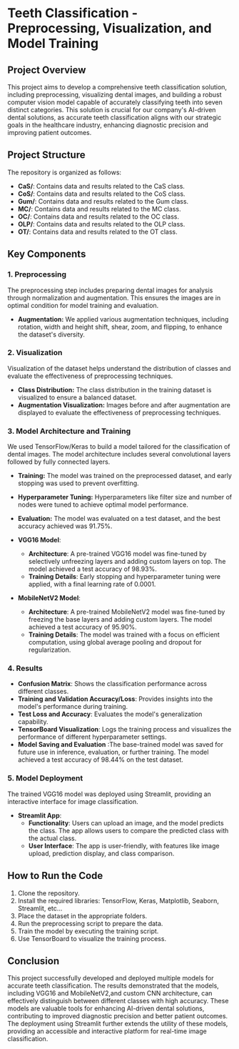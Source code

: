 # Teeth Classification - Preprocessing, Visualization, and Model Training

## Project Overview

This project aims to develop a comprehensive teeth classification solution, including preprocessing, visualizing dental images, and building a robust computer vision model capable of accurately classifying teeth into seven distinct categories. This solution is crucial for our company's AI-driven dental solutions, as accurate teeth classification aligns with our strategic goals in the healthcare industry, enhancing diagnostic precision and improving patient outcomes.

## Project Structure

The repository is organized as follows:

- **CaS/**: Contains data and results related to the CaS class.
- **CoS/**: Contains data and results related to the CoS class.
- **Gum/**: Contains data and results related to the Gum class.
- **MC/**: Contains data and results related to the MC class.
- **OC/**: Contains data and results related to the OC class.
- **OLP/**: Contains data and results related to the OLP class.
- **OT/**: Contains data and results related to the OT class.

## Key Components

### 1. Preprocessing

The preprocessing step includes preparing dental images for analysis through normalization and augmentation. This ensures the images are in optimal condition for model training and evaluation.

- **Augmentation:** We applied various augmentation techniques, including rotation, width and height shift, shear, zoom, and flipping, to enhance the dataset's diversity.

### 2. Visualization

Visualization of the dataset helps understand the distribution of classes and evaluate the effectiveness of preprocessing techniques.

- **Class Distribution:** The class distribution in the training dataset is visualized to ensure a balanced dataset.
- **Augmentation Visualization:** Images before and after augmentation are displayed to evaluate the effectiveness of preprocessing techniques.

### 3. Model Architecture and Training

We used TensorFlow/Keras to build a model tailored for the classification of dental images. The model architecture includes several convolutional layers followed by fully connected layers. 

- **Training:** The model was trained on the preprocessed dataset, and early stopping was used to prevent overfitting.
- **Hyperparameter Tuning:** Hyperparameters like filter size and number of nodes were tuned to achieve optimal model performance.
- **Evaluation:** The model was evaluated on a test dataset, and the best accuracy achieved was 91.75%.
  
- **VGG16 Model**: 
  - **Architecture**: A pre-trained VGG16 model was fine-tuned by selectively unfreezing layers and adding custom layers on top. The model achieved a test accuracy of 98.93%.
  - **Training Details**: Early stopping and hyperparameter tuning were applied, with a final learning rate of 0.0001.

- **MobileNetV2 Model**: 
  - **Architecture**: A pre-trained MobileNetV2 model was fine-tuned by freezing the base layers and adding custom layers. The model achieved a test accuracy of 95.90%.
  - **Training Details**: The model was trained with a focus on efficient computation, using global average pooling and dropout for regularization.

    
### 4. Results
- **Confusion Matrix**: Shows the classification performance across different classes.
- **Training and Validation Accuracy/Loss**: Provides insights into the model's performance during training.
- **Test Loss and Accuracy**: Evaluates the model's generalization capability.
- **TensorBoard Visualization**: Logs the training process and visualizes the performance of different hyperparameter settings.
- **Model Saving and Evaluation** :The base-trained model was saved for future use in inference, evaluation, or further training. The model achieved a test accuracy of 98.44% on the test dataset.

### 5. Model Deployment
The trained VGG16 model was deployed using Streamlit, providing an interactive interface for image classification.

- **Streamlit App**: 
  - **Functionality**: Users can upload an image, and the model predicts the class. The app allows users to compare the predicted class with the actual class.
  - **User Interface**: The app is user-friendly, with features like image upload, prediction display, and class comparison.


## How to Run the Code

1. Clone the repository.
2. Install the required libraries: TensorFlow, Keras, Matplotlib, Seaborn, Streamlit, etc...
3. Place the dataset in the appropriate folders.
4. Run the preprocessing script to prepare the data.
5. Train the model by executing the training script.
6. Use TensorBoard to visualize the training process.

## Conclusion
This project successfully developed and deployed multiple models for accurate teeth classification. The results demonstrated that the models, including VGG16 and MobileNetV2,and custom CNN architecture, can effectively distinguish between different classes with high accuracy. These models are valuable tools for enhancing AI-driven dental solutions, contributing to improved diagnostic precision and better patient outcomes. The deployment using Streamlit further extends the utility of these models, providing an accessible and interactive platform for real-time image classification.

